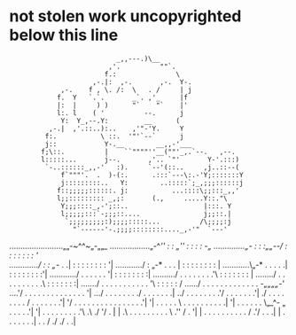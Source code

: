 not stolen work uncopyrighted below this line
==================
                               _,,---.)\__
                             ,'.          ""`.
                            f.:               \
                         ,-.|:  ,-.       ,-.  Y-.
                 ,-.    f , \. /:  \   . /     | j
                f.  Y   `.`.       _`. ,'_     |f
                |:  |     ) )      "`    "`    |'
                l:. l    ( '          --.      j
                 Y:  Y_,--.Y:         __      (
              ,-.|  ,'.::..):..    ,'"-'Y.     Y
             f:.           \ ::.  '"'`--`      j
             j::            Y-.__        __,,-'___
            f;\::.          |    ``""""''__(""'_,.`--.   ,--.
            l:::::...       j--.       ,'.. `"'       Y-'.:::)
             `-..::::::_,,-'   :).     `--'(::..     ,j..::--(
                 f`"""'.  .  )-(:.      .:::`---\:.-'Y;:::::::Y
                 j:::::::::..   Y:        ..:::::`;_,;;;::::::j
                f::;;;;;::::::. j:           ...::::\;;:::_,,'
                l;;::::::::: _,;:       (.,     .....Y::."\
                 Y;;;::::_,-';::..                   |:::. Y
                 l;;;;;:::`-;;;::....                j;;::.|
                  `;;;;;;;;;:);;;;:::::...          /\;;;;:j
                    "`------'-.;;;;::::::::...._,-'"  `---'
…………………...„„-~^^~„-„„_
………………„-^*'' : : „'' : : : : *-„
…………..„-* : : :„„--/ : : : : : : : '\
…………./ : : „-* . .| : : : : : : : : '|
……….../ : „-* . . . | : : : : : : : : |
………...\„-* . . . . .| : : : : : : : :'|
……….../ . . . . . . '| : : : : : : : :|
……..../ . . . . . . . .'\ : : : : : : : |
……../ . . . . . . . . . .\ : : : : : : :|
……./ . . . . . . . . . . . '\ : : : : : /
….../ . . . . . . . . . . . . . *-„„„„-*'
….'/ . . . . . . . . . . . . . . '|
…/ . . . . . . . ./ . . . . . . .|
../ . . . . . . . .'/ . . . . . . .'|
./ . . . . . . . . / . . . . . . .'|
'/ . . . . . . . . . . . . . . . .'|
'| . . . . . \ . . . . . . . . . .|
'| . . . . . . \„_^- „ . . . . .'|
'| . . . . . . . . .'\ .\ ./ '/ . |
| .\ . . . . . . . . . \ .'' / . '|
| . . . . . . . . . . / .'/ . . .|
| . . . . . . .| . . / ./ ./ . .| 
